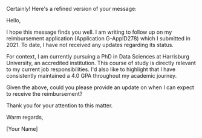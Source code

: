 
Certainly! Here's a refined version of your message:

Hello,

I hope this message finds you well. I am writing to follow up on my reimbursement application (Application G-AppID278) which I submitted in 2021. To date, I have not received any updates regarding its status.

For context, I am currently pursuing a PhD in Data Sciences at Harrisburg University, an accredited institution. This course of study is directly relevant to my current job responsibilities. I'd also like to highlight that I have consistently maintained a 4.0 GPA throughout my academic journey.

Given the above, could you please provide an update on when I can expect to receive the reimbursement?

Thank you for your attention to this matter.

Warm regards,

[Your Name]
